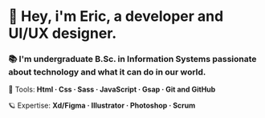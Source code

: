  # 👾 Hey, i'm Eric, a developer and UI/UX designer.
 ### 📚 I'm undergraduate B.Sc. in Information Systems passionate about technology and what it can do in our world.

<p align="left">
 🧬 Tools:
  <strong>
     Html
    · Css
    · Sass
    · JavaScript
    · Gsap
    · Git and GitHub
  </strong>
</p>

<p align="left">
 🪐 Expertise: 
  <strong>
 Xd/Figma
· Illustrator
· Photoshop
· Scrum
  </strong>
</p>

